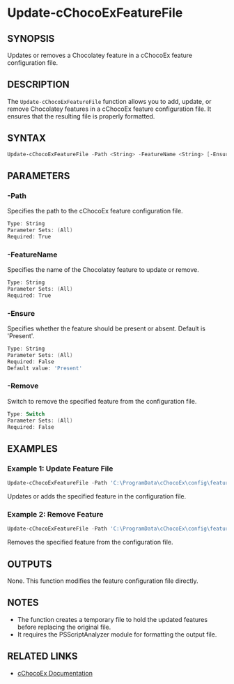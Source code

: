 # Update-cChocoExFeatureFile

## SYNOPSIS
Updates or removes a Chocolatey feature in a cChocoEx feature configuration file.

## DESCRIPTION
The `Update-cChocoExFeatureFile` function allows you to add, update, or remove Chocolatey features in a cChocoEx feature configuration file. It ensures that the resulting file is properly formatted.

## SYNTAX

```powershell
Update-cChocoExFeatureFile -Path <String> -FeatureName <String> [-Ensure <String>] [-Remove <Switch>]
```

## PARAMETERS

### -Path
Specifies the path to the cChocoEx feature configuration file.

```powershell
Type: String
Parameter Sets: (All)
Required: True
```

### -FeatureName
Specifies the name of the Chocolatey feature to update or remove.

```powershell
Type: String
Parameter Sets: (All)
Required: True
```

### -Ensure
Specifies whether the feature should be present or absent. Default is 'Present'.

```powershell
Type: String
Parameter Sets: (All)
Required: False
Default value: 'Present'
```

### -Remove
Switch to remove the specified feature from the configuration file.

```powershell
Type: Switch
Parameter Sets: (All)
Required: False
```

## EXAMPLES

### Example 1: Update Feature File
```powershell
Update-cChocoExFeatureFile -Path 'C:\ProgramData\cChocoEx\config\features.psd1' -FeatureName 'SomeFeature' -Ensure 'Present'
```
Updates or adds the specified feature in the configuration file.

### Example 2: Remove Feature
```powershell
Update-cChocoExFeatureFile -Path 'C:\ProgramData\cChocoEx\config\features.psd1' -FeatureName 'SomeFeature' -Remove
```
Removes the specified feature from the configuration file.

## OUTPUTS
None. This function modifies the feature configuration file directly.

## NOTES
- The function creates a temporary file to hold the updated features before replacing the original file.
- It requires the PSScriptAnalyzer module for formatting the output file.

## RELATED LINKS
- [cChocoEx Documentation](https://github.com/jyonke/cChocoEx) 